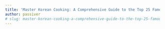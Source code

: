 ```yaml
---
title: 'Master Korean Cooking: A Comprehensive Guide to the Top 25 Famous Korean Food'
author: passiver
# slug: master-korean-cooking-a-comprehensive-guide-to-the-top-25-famous-korean-food
---
```




